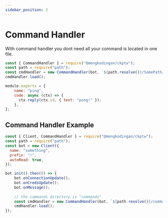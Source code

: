 ```yaml
---
sidebar_position: 2
---
```


# Command Handler

With command handler you dont need all your command is located in one file.

```js title="in your main file"
const { CommandHandler } = require("@mengkodingan/ckptw");
const path = require("path");
const cmdHandler = new CommandHandler(bot, `${path.resolve()}/SomePath/`);
cmdHandler.load();
```

```js title="in command file"
module.exports = {
    name: "ping",
    code: async (ctx) => {
      ctx.reply(ctx.id, { text: "pong!" });
    },
};
```

## Command Handler Example

```js
const { Client, CommandHandler } = require("@mengkodingan/ckptw");
const path = require("path");
const bot = new Client({
  name: "something",
  prefix: "!",
  autoRead: true,
});

bot.init().then(() => {
    bot.onConnectionUpdate();
    bot.onCredsUpdate();
    bot.onMessage();
    
    // the commands directory is "commands"
    const cmdHandler = new CommandHandler(bot, `${path.resolve()}/commands/`);
    cmdHandler.load();
});
```
